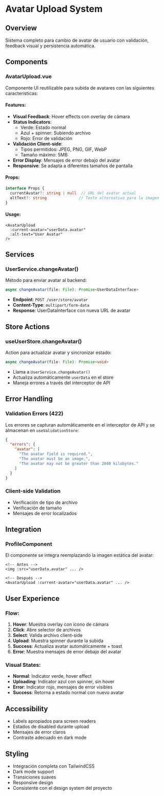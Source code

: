 # Avatar Upload System

## Overview
Sistema completo para cambio de avatar de usuario con validación, feedback visual y persistencia automática.

## Components

### AvatarUpload.vue
Componente UI reutilizable para subida de avatares con las siguientes características:

#### Features:
- **Visual Feedback**: Hover effects con overlay de cámara
- **Status Indicators**: 
  - Verde: Estado normal
  - Azul + spinner: Subiendo archivo
  - Rojo: Error de validación
- **Validación Client-side**:
  - Tipos permitidos: JPEG, PNG, GIF, WebP
  - Tamaño máximo: 5MB
- **Error Display**: Mensajes de error debajo del avatar
- **Responsive**: Se adapta a diferentes tamaños de pantalla

#### Props:
```typescript
interface Props {
  currentAvatar?: string | null  // URL del avatar actual
  altText?: string              // Texto alternativo para la imagen
}
```

#### Usage:
```vue
<AvatarUpload 
  :current-avatar="userData.avatar" 
  :alt-text="User Avatar"
/>
```

## Services

### UserService.changeAvatar()
Método para enviar avatar al backend:

```typescript
async changeAvatar(file: File): Promise<UserDataInterface>
```

- **Endpoint**: `POST /user/store/avatar`
- **Content-Type**: `multipart/form-data`
- **Response**: UserDataInterface con nueva URL de avatar

## Store Actions

### useUserStore.changeAvatar()
Action para actualizar avatar y sincronizar estado:

```typescript
async changeAvatar(file: File): Promise<void>
```

- Llama a `UserService.changeAvatar()`
- Actualiza automáticamente `userData` en el store
- Maneja errores a través del interceptor de API

## Error Handling

### Validation Errors (422)
Los errores se capturan automáticamente en el interceptor de API y se almacenan en `useValidationStore`:

```json
{
  "errors": {
    "avatar": [
      "The avatar field is required.",
      "The avatar must be an image.",
      "The avatar may not be greater than 2048 kilobytes."
    ]
  }
}
```

### Client-side Validation
- Verificación de tipo de archivo
- Verificación de tamaño
- Mensajes de error localizados

## Integration

### ProfileComponent
El componente se integra reemplazando la imagen estática del avatar:

```vue
<!-- Antes -->
<img :src="userData.avatar" ... />

<!-- Después -->
<AvatarUpload :current-avatar="userData.avatar" ... />
```

## User Experience

### Flow:
1. **Hover**: Muestra overlay con icono de cámara
2. **Click**: Abre selector de archivos
3. **Select**: Valida archivo client-side
4. **Upload**: Muestra spinner durante la subida
5. **Success**: Actualiza avatar automáticamente + toast
6. **Error**: Muestra mensajes de error debajo del avatar

### Visual States:
- **Normal**: Indicator verde, hover effect
- **Uploading**: Indicator azul con spinner, sin hover
- **Error**: Indicator rojo, mensajes de error visibles
- **Success**: Retorna a estado normal con nuevo avatar

## Accessibility

- Labels apropiados para screen readers
- Estados de disabled durante upload
- Mensajes de error claros
- Contraste adecuado en dark mode

## Styling

- Integración completa con TailwindCSS
- Dark mode support
- Transiciones suaves
- Responsive design
- Consistente con el design system del proyecto
